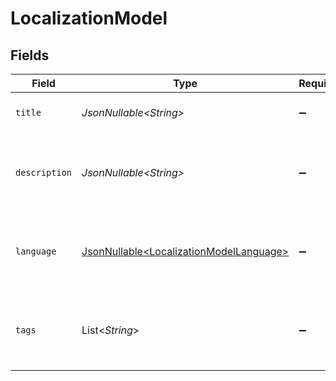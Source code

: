 # LocalizationModel


## Fields

| Field                                                                                            | Type                                                                                             | Required                                                                                         | Description                                                                                      | Example                                                                                          |
| ------------------------------------------------------------------------------------------------ | ------------------------------------------------------------------------------------------------ | ------------------------------------------------------------------------------------------------ | ------------------------------------------------------------------------------------------------ | ------------------------------------------------------------------------------------------------ |
| `title`                                                                                          | *JsonNullable\<String>*                                                                          | :heavy_minus_sign:                                                                               | The title of the content                                                                         | Software Engineer Lv 1                                                                           |
| `description`                                                                                    | *JsonNullable\<String>*                                                                          | :heavy_minus_sign:                                                                               | The description of the content                                                                   | This video acts as learning content for software engineers.                                      |
| `language`                                                                                       | [JsonNullable\<LocalizationModelLanguage>](../../models/components/LocalizationModelLanguage.md) | :heavy_minus_sign:                                                                               | The language associated with the localization details                                            |                                                                                                  |
| `tags`                                                                                           | List\<*String*>                                                                                  | :heavy_minus_sign:                                                                               | The tags associated with the localization details                                                | [<br/>"Sales Techniques",<br/>"Customer Service"<br/>]                                           |